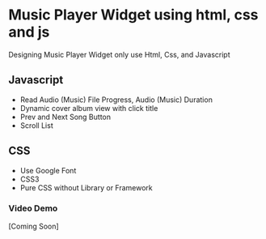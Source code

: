 # Music Player Widget using html, css and js
Designing Music Player Widget only use Html, Css, and Javascript

## Javascript
- Read Audio (Music) File Progress, Audio (Music) Duration
- Dynamic cover album view with click title
- Prev and Next Song Button
- Scroll List

## CSS
- Use Google Font 
- CSS3 
- Pure CSS without Library or Framework


### Video Demo
[Coming Soon]

